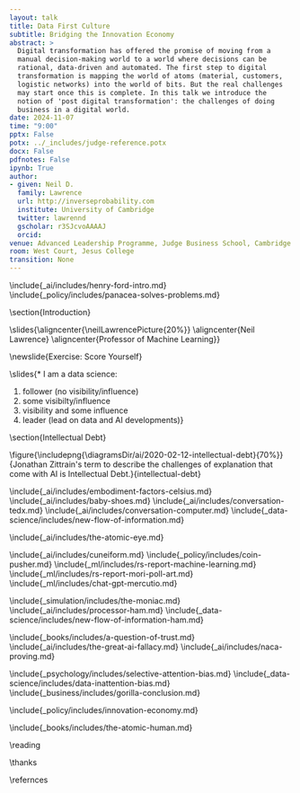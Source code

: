 ```yaml
---
layout: talk
title: Data First Culture
subtitle: Bridging the Innovation Economy
abstract: >
  Digital transformation has offered the promise of moving from a
  manual decision-making world to a world where decisions can be
  rational, data-driven and automated. The first step to digital
  transformation is mapping the world of atoms (material, customers,
  logistic networks) into the world of bits. But the real challenges
  may start once this is complete. In this talk we introduce the
  notion of 'post digital transformation': the challenges of doing
  business in a digital world.
date: 2024-11-07
time: "9:00"
pptx: False
potx: ../_includes/judge-reference.potx
docx: False
pdfnotes: False
ipynb: True
author:
- given: Neil D.
  family: Lawrence
  url: http://inverseprobability.com
  institute: University of Cambridge
  twitter: lawrennd
  gscholar: r3SJcvoAAAAJ
  orcid: 
venue: Advanced Leadership Programme, Judge Business School, Cambridge
room: West Court, Jesus College
transition: None
---
```


\include{_ai/includes/henry-ford-intro.md}
\include{_policy/includes/panacea-solves-problems.md}

\section{Introduction}


\slides{\aligncenter{\neilLawrencePicture{20%}}
\aligncenter{Neil Lawrence}
\aligncenter{Professor of Machine Learning}}

\newslide{Exercise: Score Yourself}

\slides{* I am a data science: 
1. follower (no visibility/influence)
2. some visibilty/influence
3. visibility and some influence
4. leader (lead on data and AI developments)}

\section{Intellectual Debt}

\figure{\includepng{\diagramsDir/ai/2020-02-12-intellectual-debt}{70%}}{Jonathan Zittrain's term to describe the challenges of explanation that come with AI is Intellectual Debt.}{intellectual-debt}

<!-- Embodiment Factors-->

\include{_ai/includes/embodiment-factors-celsius.md}
\include{_ai/includes/baby-shoes.md}
\include{_ai/includes/conversation-tedx.md}
\include{_ai/includes/conversation-computer.md}
\include{_data-science/includes/new-flow-of-information.md}

\include{_ai/includes/the-atomic-eye.md}

\include{_ai/includes/cuneiform.md}
\include{_policy/includes/coin-pusher.md}
\include{_ml/includes/rs-report-machine-learning.md}
\include{_ml/includes/rs-report-mori-poll-art.md}
\include{_ml/includes/chat-gpt-mercutio.md}

\include{_simulation/includes/the-moniac.md}
\include{_ai/includes/processor-ham.md}
\include{_data-science/includes/new-flow-of-information-ham.md}

\include{_books/includes/a-question-of-trust.md}
\include{_ai/includes/the-great-ai-fallacy.md}
\include{_ai/includes/naca-proving.md}

\include{_psychology/includes/selective-attention-bias.md}
\include{_data-science/includes/data-inattention-bias.md}
\include{_business/includes/gorilla-conclusion.md}

\include{_policy/includes/innovation-economy.md}

\include{_books/includes/the-atomic-human.md}

\reading

\thanks

\refernces
